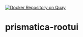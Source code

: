 [![Docker Repository on Quay](https://quay.io/repository/project-prismatica/prismatica-rootui/status "Docker Repository on Quay")](https://quay.io/repository/project-prismatica/prismatica-rootui)

# prismatica-rootui
